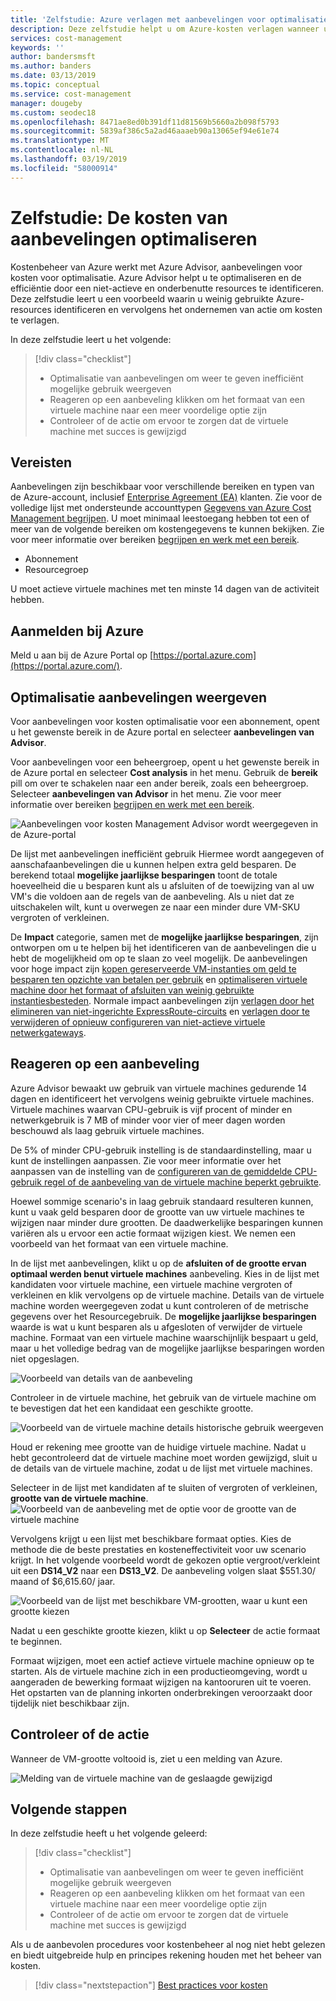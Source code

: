 ```yaml
---
title: 'Zelfstudie: Azure verlagen met aanbevelingen voor optimalisatie | Microsoft Docs'
description: Deze zelfstudie helpt u om Azure-kosten verlagen wanneer u actie op optimalisatie aanbevelingen ondernemen.
services: cost-management
keywords: ''
author: bandersmsft
ms.author: banders
ms.date: 03/13/2019
ms.topic: conceptual
ms.service: cost-management
manager: dougeby
ms.custom: seodec18
ms.openlocfilehash: 8471ae8ed0b391df11d81569b5660a2b098f5793
ms.sourcegitcommit: 5839af386c5a2ad46aaaeb90a13065ef94e61e74
ms.translationtype: MT
ms.contentlocale: nl-NL
ms.lasthandoff: 03/19/2019
ms.locfileid: "58000914"
---
```

# <a name="tutorial-optimize-costs-from-recommendations"></a>Zelfstudie: De kosten van aanbevelingen optimaliseren

Kostenbeheer van Azure werkt met Azure Advisor, aanbevelingen voor kosten voor optimalisatie. Azure Advisor helpt u te optimaliseren en de efficiëntie door een niet-actieve en onderbenutte resources te identificeren. Deze zelfstudie leert u een voorbeeld waarin u weinig gebruikte Azure-resources identificeren en vervolgens het ondernemen van actie om kosten te verlagen.

In deze zelfstudie leert u het volgende:

> [!div class="checklist"]
> * Optimalisatie van aanbevelingen om weer te geven inefficiënt mogelijke gebruik weergeven
> * Reageren op een aanbeveling klikken om het formaat van een virtuele machine naar een meer voordelige optie zijn
> * Controleer of de actie om ervoor te zorgen dat de virtuele machine met succes is gewijzigd

## <a name="prerequisites"></a>Vereisten
Aanbevelingen zijn beschikbaar voor verschillende bereiken en typen van de Azure-account, inclusief [Enterprise Agreement (EA)](https://azure.microsoft.com/pricing/enterprise-agreement/) klanten. Zie voor de volledige lijst met ondersteunde accounttypen [Gegevens van Azure Cost Management begrijpen](understand-cost-mgt-data.md). U moet minimaal leestoegang hebben tot een of meer van de volgende bereiken om kostengegevens te kunnen bekijken. Zie voor meer informatie over bereiken [begrijpen en werk met een bereik](understand-work-scopes.md).

- Abonnement
- Resourcegroep

U moet actieve virtuele machines met ten minste 14 dagen van de activiteit hebben.

## <a name="sign-in-to-azure"></a>Aanmelden bij Azure
Meld u aan bij de Azure Portal op [https://portal.azure.com](https://portal.azure.com/).

## <a name="view-cost-optimization-recommendations"></a>Optimalisatie aanbevelingen weergeven

Voor aanbevelingen voor kosten optimalisatie voor een abonnement, opent u het gewenste bereik in de Azure portal en selecteer **aanbevelingen van Advisor**.

Voor aanbevelingen voor een beheergroep, opent u het gewenste bereik in de Azure portal en selecteer **Cost analysis** in het menu. Gebruik de **bereik** pill om over te schakelen naar een ander bereik, zoals een beheergroep. Selecteer **aanbevelingen van Advisor** in het menu. Zie voor meer informatie over bereiken [begrijpen en werk met een bereik](understand-work-scopes.md).

![Aanbevelingen voor kosten Management Advisor wordt weergegeven in de Azure-portal](./media/tutorial-acm-opt-recommendations/advisor-recommendations.png)

De lijst met aanbevelingen inefficiënt gebruik Hiermee wordt aangegeven of aanschafaanbevelingen die u kunnen helpen extra geld besparen. De berekend totaal **mogelijke jaarlijkse besparingen** toont de totale hoeveelheid die u besparen kunt als u afsluiten of de toewijzing van al uw VM's die voldoen aan de regels van de aanbeveling. Als u niet dat ze uitschakelen wilt, kunt u overwegen ze naar een minder dure VM-SKU vergroten of verkleinen.

De **Impact** categorie, samen met de **mogelijke jaarlijkse besparingen**, zijn ontworpen om u te helpen bij het identificeren van de aanbevelingen die u hebt de mogelijkheid om op te slaan zo veel mogelijk. De aanbevelingen voor hoge impact zijn [kopen gereserveerde VM-instanties om geld te besparen ten opzichte van betalen per gebruik](../advisor/advisor-cost-recommendations.md#buy-reserved-virtual-machine-instances-to-save-money-over-pay-as-you-go-costs) en [optimaliseren virtuele machine door het formaat of afsluiten van weinig gebruikte instantiesbesteden](../advisor/advisor-cost-recommendations.md#optimize-virtual-machine-spend-by-resizing-or-shutting-down-underutilized-instances). Normale impact aanbevelingen zijn [verlagen door het elimineren van niet-ingerichte ExpressRoute-circuits](../advisor/advisor-cost-recommendations.md#reduce-costs-by-eliminating-unprovisioned-expressroute-circuits) en [verlagen door te verwijderen of opnieuw configureren van niet-actieve virtuele netwerkgateways](../advisor/advisor-cost-recommendations.md#reduce-costs-by-deleting-or-reconfiguring-idle-virtual-network-gateways).

## <a name="act-on-a-recommendation"></a>Reageren op een aanbeveling

Azure Advisor bewaakt uw gebruik van virtuele machines gedurende 14 dagen en identificeert het vervolgens weinig gebruikte virtuele machines. Virtuele machines waarvan CPU-gebruik is vijf procent of minder en netwerkgebruik is 7 MB of minder voor vier of meer dagen worden beschouwd als laag gebruik virtuele machines.

De 5% of minder CPU-gebruik instelling is de standaardinstelling, maar u kunt de instellingen aanpassen. Zie voor meer informatie over het aanpassen van de instelling van de [configureren van de gemiddelde CPU-gebruik regel of de aanbeveling van de virtuele machine beperkt gebruikte](../advisor/advisor-get-started.md#configure-low-usage-vm-recommendation).

Hoewel sommige scenario's in laag gebruik standaard resulteren kunnen, kunt u vaak geld besparen door de grootte van uw virtuele machines te wijzigen naar minder dure grootten. De daadwerkelijke besparingen kunnen variëren als u ervoor een actie formaat wijzigen kiest. We nemen een voorbeeld van het formaat van een virtuele machine.

In de lijst met aanbevelingen, klikt u op de **afsluiten of de grootte ervan optimaal werden benut virtuele machines** aanbeveling. Kies in de lijst met kandidaten voor virtuele machine, een virtuele machine vergroten of verkleinen en klik vervolgens op de virtuele machine. Details van de virtuele machine worden weergegeven zodat u kunt controleren of de metrische gegevens over het Resourcegebruik. De **mogelijke jaarlijkse besparingen** waarde is wat u kunt besparen als u afgesloten of verwijder de virtuele machine. Formaat van een virtuele machine waarschijnlijk bespaart u geld, maar u het volledige bedrag van de mogelijke jaarlijkse besparingen worden niet opgeslagen.

![Voorbeeld van details van de aanbeveling](./media/tutorial-acm-opt-recommendations/recommendation-details.png)

Controleer in de virtuele machine, het gebruik van de virtuele machine om te bevestigen dat het een kandidaat een geschikte grootte.

![Voorbeeld van de virtuele machine details historische gebruik weergeven](./media/tutorial-acm-opt-recommendations/vm-details.png)

Houd er rekening mee grootte van de huidige virtuele machine. Nadat u hebt gecontroleerd dat de virtuele machine moet worden gewijzigd, sluit u de details van de virtuele machine, zodat u de lijst met virtuele machines.

Selecteer in de lijst met kandidaten af te sluiten of vergroten of verkleinen, **grootte van de virtuele machine**.
![Voorbeeld van de aanbeveling met de optie voor de grootte van de virtuele machine](./media/tutorial-acm-opt-recommendations/resize-vm.png)

Vervolgens krijgt u een lijst met beschikbare formaat opties. Kies de methode die de beste prestaties en kosteneffectiviteit voor uw scenario krijgt. In het volgende voorbeeld wordt de gekozen optie vergroot/verkleint uit een **DS14\_V2** naar een **DS13\_V2**. De aanbeveling volgen slaat $551.30/ maand of $6,615.60/ jaar.

![Voorbeeld van de lijst met beschikbare VM-grootten, waar u kunt een grootte kiezen](./media/tutorial-acm-opt-recommendations/choose-size.png)

Nadat u een geschikte grootte kiezen, klikt u op **Selecteer** de actie formaat te beginnen.

Formaat wijzigen, moet een actief actieve virtuele machine opnieuw op te starten. Als de virtuele machine zich in een productieomgeving, wordt u aangeraden de bewerking formaat wijzigen na kantooruren uit te voeren. Het opstarten van de planning inkorten onderbrekingen veroorzaakt door tijdelijk niet beschikbaar zijn.

## <a name="verify-the-action"></a>Controleer of de actie

Wanneer de VM-grootte voltooid is, ziet u een melding van Azure.

![Melding van de virtuele machine van de geslaagde gewijzigd](./media/tutorial-acm-opt-recommendations/resized-notification.png)

## <a name="next-steps"></a>Volgende stappen

In deze zelfstudie heeft u het volgende geleerd:

> [!div class="checklist"]
> * Optimalisatie van aanbevelingen om weer te geven inefficiënt mogelijke gebruik weergeven
> * Reageren op een aanbeveling klikken om het formaat van een virtuele machine naar een meer voordelige optie zijn
> * Controleer of de actie om ervoor te zorgen dat de virtuele machine met succes is gewijzigd

Als u de aanbevolen procedures voor kostenbeheer al nog niet hebt gelezen en biedt uitgebreide hulp en principes rekening houden met het beheer van kosten.

> [!div class="nextstepaction"]
> [Best practices voor kosten](cost-mgt-best-practices.md)
